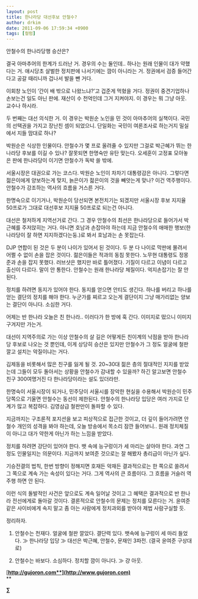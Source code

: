 ```yaml
---
layout: post
title: 한나라당 대선후보 안철수?
author: drkim
date: 2011-09-06 17:59:34 +0900
tags: [컬럼]
---
```

  
안철수의 한나라당행 승산은? 

결국 아마추어의 한계가 드러난 거. 경우의 수는 둘인데.. 하나는 원래 인물이 대가 약했다는 거. 애시당초 살벌한 정치판에 나서기에는 깜이 아니라는 거. 정권에서 검증 들어간다고 공갈 때리니까 겁나서 발을 뺀 거다. 

이회창 노인이 ‘간이 배 밖으로 나왔느냐?’고 겁준게 먹혔을 거다. 정권이 중견기업하나 손보는건 일도 아닌 판에. 재산이 수 천억인데 그거 지켜야지. 이 경우는 뭐 그냥 아웃. 교수나 하시라. 

두 번째는 대선 의식한 거. 이 경우는 박원순 노인을 민 것이 아마추어의 실책이다. 국민의 선택권을 가지고 장난친 셈이 되었으니. 단일화는 국민이 여론조사로 하는거지 밀실에서 지들 맘대로 하나? 

박원순은 식상한 인물이다. 안철수가 몇 프로 올려줄 수 있지만 그걸로 박근혜가 뛰는 한나라당 후보를 이길 수 있나? 잘못되면 한명숙만 유탄 맞는다. 오세훈이 고정표 모아놓은 판에 한나라당이 이기면 안철수가 독박 쓸 밖에. 

서울시장은 대권으로 가는 코스다. 박원순 노인이 차차기 대통령감은 아니다. 그렇다면 젊은이에게 양보하는게 맞지, 늙은이가 젊은이의 것을 빼앗는게 맞나? 이건 역주행이다. 안철수가 강조하는 역사의 흐름을 거스른 거다. 

한명숙으로 이기거나, 박원순이 당선되면 본전치기는 되겠지만 서울시장 후보 지지율 50프로가 그대로 대선후보 지지율 50프로로 되는건 아니다. 

대선은 철저하게 지역선거로 간다. 그 경우 안철수의 최선은 한나라당으로 들어가서 박근혜를 주저앉히는 거다. 아니면 호남과 손잡아야 하는데 지금 안철수의 애매한 행보(한나라당이 잘 하면 지지하겠다는둥.)로 봐서 호남과는 손 못잡는다. 

DJP 연합이 된 것은 두 분이 나이가 있어서 된 것이다. 두 분 다 나이로 막판에 몰려서 어쩔 수 없이 손을 잡은 것이다. 젊은이들은 적과의 동침 못한다. 노무현 대통령도 정몽준과 손을 잡지 못했다. 러브샷은 했지만 바로 틀어졌다. 기질이 다르고 이념이 다르고 출신이 다르다. 말이 안 통한다. 안철수는 원래 한나라당 체질이다. 억지손잡기는 잘 안 된다. 

정치를 하려면 동지가 있어야 한다. 동지를 얻으면 안티도 생긴다. 하나를 버리고 하나를 얻는 결단의 정치를 해야 한다. 누군가를 찌르고 오는게 결단이지 그냥 매가리없는 양보는 결단이 아니다. 소심한 거다. 

어제는 반 한나라 오늘은 친 한나라.. 이러다가 한 방에 훅 간다. 이미지로 떴으니 이미지 구겨지만 가는거. 

대선이 지역주의로 가는 이상 안철수의 살 길은 어떻게든 친이계의 낙점을 받아 한나라당 후보로 나오는 것 뿐인데, 이게 상당히 승산은 있지만 안철수가 그 정도 얼굴에 철판 깔고 설치는 악질이냐는 거다. 

김제동을 비롯해서 많은 친구를 잃게 될 것. 20~30대 젊은 층의 절대적인 지지를 받았는데 그들이 모두 돌아서는 상황을 안철수가 감내할 수 있을까? 하긴 알고보면 안철수 친구 300여명거진 다 한나라당이라는 설도 있더라만. 

한명숙이 서울시장이 되거나, 민주당이 서울시를 장악한 현실을 수용해서 박원순이 민주당쪽으로 기울면 안철수는 동선이 제한된다. 안철수의 한나라당 입당은 여러 가지로 단계가 많고 복잡하다. 김영삼급 철판만이 돌파할 수 있다. 

지금까지는 구조론적 포지션을 보고 피상적으로 접근한 것이고, 더 깊이 들어가려면 안철수 개인의 성격을 봐야 하는데, 오늘 방송에서 목소리 잠깐 들어보니.. 원래 정치체질이 아니고 대가 약한게 아닌가 하는 느낌을 받았다. 

정치를 하려면 강단이 있어야 한다. 뱃 속에 능구렁이가 세 마리는 살아야 한다. 과연 그 정도 인물일지는 의문이다. 지금까지 보여준 것으로는 잘 해봤자 총리급이 아닌가 싶다. 

기승전결의 법칙, 한번 방향이 정해지면 호재든 악재든 결과적으로는 한 쪽으로 쏠려서 그 쪽으로 계속 가는 속성이 있다는 거다. 그게 역사의 큰 흐름이다. 그 흐름을 거슬러 역주행 하면 안 된다. 

이런 식의 돌발적인 사건은 앞으로도 계속 일어날 것이고 그 혜택은 결과적으로 반 한나라 전선에게로 돌아갈 것이다. 결론적으로 안철수의 문제는 정치를 모른다는 거. 윤여준 같은 사이비에게 속지 말고 좀 아는 사람에게 정치과외를 받아야 제법 사람구실할 듯. 

정리하자. 

1) 안철수는 천재다. 얼굴에 철판 깔았다. 결단력 있다. 뱃속에 능구렁이 세 마리 들었다. ≫ 한나라당 입당 ≫ 대선은 박근혜, 안철수, 문재인 3파전. (결국 윤여준 구상대로) 

2) 안철수는 바보다. 소심하다. 정치할 깜이 아니다. ≫ 걍 아웃. 






  




[**http://gujoron.com**](http://www.gujoron.com)**  
** 

**∑**